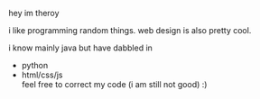 hey im theroy

i like programming random things. web design is also pretty cool.

i know mainly java but have dabbled in
<ul>
  <li>python</li>
  <li>html/css/js</li>
  feel free to correct my code (i am still not good) :)
